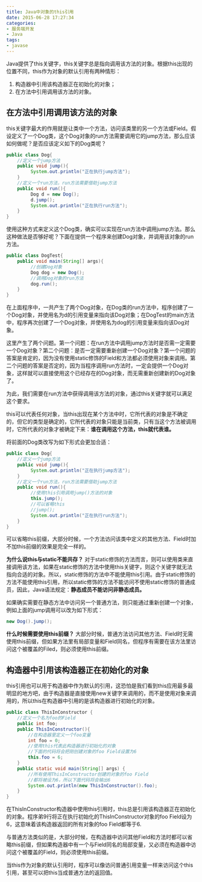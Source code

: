 ```yaml
---
title: Java中对象的this引用
date: 2015-06-28 17:27:34
categories:
- 服务端开发
- Java
tags:
- javase
---
```


Java提供了this关键字，this关键字总是指向调用该方法的对象。根据this出现的位置不同，this作为对象的默认引用有两种情形：
1. 构造器中引用该构造器正在初始化的对象；
2. 在方法中引用调用该方法的对象。
<!-- more -->
## 在方法中引用调用该方法的对象

this关键字最大的作用就是让类中一个方法，访问该类里的另一个方法或Field。假设定义了一个Dog类，这个Dog对象的run方法需要调用它的jump方法，那么应该如何做呢？是否应该定义如下的Dog类呢？
```java
public class Dog{
    //定义一个jump方法
    public void jump(){
         System.out.println("正在执行jump方法");
    }
    //定义一个run方法，run方法需要借助jump方法
    public void run(){
         Dog d = new Dog();
         d.jump();
         System.out.println("正在执行run方法");
    }
}
```

使用这种方式来定义这个Dog类，确实可以实现在run方法中调用jump方法。那么这种做法是否够好呢？下面在提供一个程序来创建Dog对象，并调用该对象的run方法。
```java
public class DogTest{
    public void main(String[] args){
         //创建Dog对象
         Dog dog = new Dog();
         //调用Dog对象的run方法
         dog.run();
    }
}
```

在上面程序中，一共产生了两个Dog对象，在Dog类的run方法中，程序创建了一个Dog对象，并使用名为d的引用变量来指向该Dog对象；在DogTest的main方法中，程序再次创建了一个Dog对象，并使用名为dog的引用变量来指向该Dog对象。

这里产生了两个问题。第一个问题：在run方法中调用jump方法时是否需一定需要一个Dog对象？第二个问题：是否一定需要重新创建一个Dog对象？第一个问题的答案是肯定的，因为没有使用static修饰的Field和方法都必须使用对象来调用。第二个问题的答案是否定的，因为当程序调用run方法时，一定会提供一个Dog对象，这样就可以直接使用这个已经存在的Dog对象，而无需重新创建新的Dog对象了。

为此，我们需要在run方法中获得调用该方法的对象，通过this关键字就可以满足这个要求。

this可以代表任何对象，当this出现在某个方法中时，它所代表的对象是不确定的，但它的类型是确定的，它所代表的对象只能是当前类，只有当这个方法被调用时，它所代表的对象才被确定下来：**谁在调用这个方法，this就代表谁。**

将前面的Dog类改写为如下形式会更加合适：
```java
public class Dog{
    //定义一个jump方法
    public void jump(){
         System.out.println("正在执行jump方法");
    }
    //定义一个run方法，run方法需要借助jump方法
    public void run(){
         //使用this引用调用jump()方法的对象
         this.jump();
         //可以省略this
         //jump();
         System.out.println("正在执行run方法");
    }
}
```

可以省略this前缀，大部分时候，一个方法访问该类中定义的其他方法、Field时加不加this前缀的效果是完全一样的。

**为什么说this与static不能共存？**
对于static修饰的方法而言，则可以使用类来直接调用该方法，如果在static修饰的方法中使用this关键字，则这个关键字就无法指向合适的对象。所以，static修饰的方法中不能使用this引用。由于static修饰的方法不能使用this引用，所以static修饰的方法不能访问不使用static修饰的普通成员，因此，Java语法规定：**静态成员不能访问非静态成员。**

如果确实需要在静态方法中访问另一个普通方法，则只能通过重新创建一个对象，例如上面的jump调用可以改为如下形式：
```java
new Dog().jump();
```

**什么时候需要使用this前缀？**
大部分时候，普通方法访问其他方法、Field时无需使用this前缀，但如果方法里有局部变量和Field同名，但程序有需要在该方法里访问这个被覆盖的Filed，则必须使用this前缀。

## 构造器中引用该构造器正在初始化的对象

this引用也可以用于构造器中作为默认的引用，这恐怕是我们看到this应用最多最明显的地方吧，由于构造器是直接使用new关键字来调用的，而不是使用对象来调用的，所以this在构造器中引用的是该构造器进行初始化的对象。
```java
public class ThisInConstructor {
    //定义一个名为foo的Field
    public int foo;
    public ThisInConstructor(){
        //在构造器里定义一个foo变量
        int foo = 0;
        //使用this代表此构造器进行初始化的对象
        //下面的代码将会把刚创建对象的foo Field设置为6
        this.foo = 6;
    }
    public static void main(String[] args) {
        //所有使用ThisInConstructor创建的对象的foo Field
        //都将被设为6，所以下面代码将会输出6
        System.out.println(new ThisInConstructor().foo);
    }
}
```

在ThisInConstructor构造器中使用this引用时，this总是引用该构造器正在初始化的对象。程序弟9行将正在执行初始化的ThisInConstructor对象的foo Field设为6，这意味着该构造器返回的所有对象的foo Field都等于6.

与普通方法类似的是，大部分时候，在构造器中访问其他Field和方法时都可以省略this前缀，但如果构造器中有一个与Field同名的局部变量，又必须在构造器中访问这个被覆盖的Field，则必须使用this前缀。

当this作为对象的默认引用时，程序可以像访问普通引用变量一样来访问这个this引用，甚至可以把this当成普通方法的返回值。
